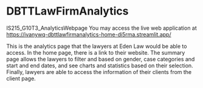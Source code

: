 # DBTTLawFirmAnalytics

IS215_G10T3_AnalyticsWebpage
You may access the live web application at https://ivanywq-dbttlawfirmanalytics-home-di5rma.streamlit.app/

This is the analytics page that the lawyers at Eden Law would be able to access. In the home page, there is a link to their website.
The summary page allows the lawyers to filter and based on gender, case categories and start and end dates, and see charts and statistics 
based on their selection. Finally, lawyers are able to access the information of their clients from the client page.


